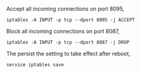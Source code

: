 Accept all incoming connections on port 8095, 
    
    iptables -A INPUT -p tcp --dport 8095 -j ACCEPT

Block all incoming connections on port 8087,

    iptables -A INPUT -p tcp --dport 8087 -j DROP

The persist the setting to take effect after reboot,

    service iptables save
